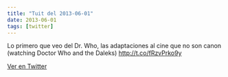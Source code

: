 ```yaml
---
title: "Tuit del 2013-06-01"
date: 2013-06-01
tags: [twitter]
---
```


Lo primero que veo del Dr. Who, las adaptaciones  al cine que no son canon (watching Doctor Who and the Daleks) http://t.co/fRzvPrko9y



[Ver en Twitter](https://twitter.com/i/web/status/340946982619209728)

